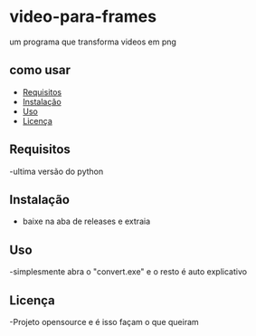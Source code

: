 # video-para-frames

um programa que transforma videos em png 

## como usar

- [Requisitos](#requisitos)
- [Instalação](#instalação)
- [Uso](#uso)
- [Licença](#licença)

## Requisitos

-ultima versão do python

## Instalação

- baixe na aba de releases e extraia

## Uso

-simplesmente abra o "convert.exe" e o resto é auto explicativo

## Licença

-Projeto opensource e é isso façam o que queiram
